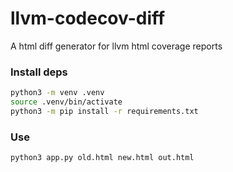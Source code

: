 # llvm-codecov-diff

A html diff generator for llvm html coverage reports

### Install deps

```bash
python3 -m venv .venv
source .venv/bin/activate
python3 -m pip install -r requirements.txt
```

### Use

```bash
python3 app.py old.html new.html out.html
````
